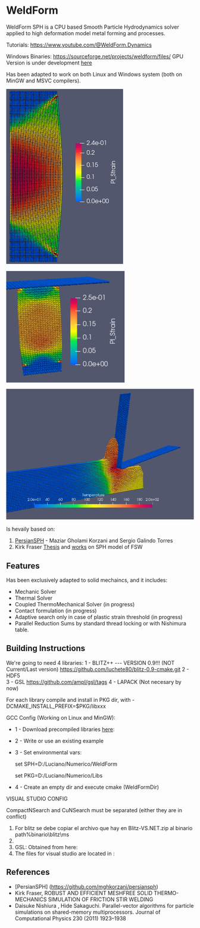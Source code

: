 # WeldForm

WeldForm SPH is a CPU based Smooth Particle Hydrodynamics solver applied to high deformation model metal forming and processes.

Tutorials:
https://www.youtube.com/@WeldForm.Dynamics

Windows Binaries: https://sourceforge.net/projects/weldform/files/
GPU Version is under development [here](https://github.com/luchete80/WeldFormGPU)

Has been adapted to work on both Linux and Windows system (both on MinGW and MSVC compilers).

![alt text](https://github.com/luchete80/WeldForm/blob/master/compression_axil.png)

![alt text](https://github.com/luchete80/WeldForm/blob/master/compression.PNG)

![alt text](https://github.com/luchete80/WeldForm/blob/master/met_form.png)



Is hevaily based on: 

1) [PersianSPH](https://github.com/mghkorzani/persiansph) - Maziar Gholami Korzani and Sergio Galindo Torres
2) Kirk Fraser [Thesis](https://constellation.uqac.ca/4246/1/Fraser_uqac_0862D_10345.pdf) and [works](https://pdfs.semanticscholar.org/b09e/8c8023d56b130cc6fa5314cb66bce364df8e.pdf) on SPH model of FSW

## Features
Has been exclusively adapted to solid mechaincs, and it includes:

- Mechanic Solver
- Thermal Solver
- Coupled ThermoMechanical Solver (in progress)
- Contact formulation (in progress)
- Adaptive search only in case of plastic strain threshold (in progress)
- Parallel Reduction Sums by standard thread locking or with Nishimura table. 

## Building Instructions

We're going to need 4 libraries:
1 - BLITZ++   --- VERSION 0.9!!! (NOT Current/Last version) 	https://github.com/luchete80/blitz-0.9-cmake.git
2 - HDF5		
3 - GSL https://github.com/ampl/gsl/tags
4 - LAPACK (Not necesary by now)

For each library compile and install in PKG dir, with -DCMAKE_INSTALL_PREFIX=$PKG/libxxx

GCC Config (Working on Linux and MinGW):
- 1 - Download precompiled libraries [here](https://drive.google.com/drive/folders/16FoY47D_TQOd_0Cb_1ltLr--S6OVOaSi?usp=sharing): 
- 2 - Write or use an existing example
- 3 - Set environmental vars:
   >>> 
   set SPH=D:/Luciano/Numerico/WeldForm
   
   set PKG=D:/Luciano/Numerico/Libs
   >>>

- 4 - Create an empty dir and execute cmake (WeldFormDir)


VISUAL STUDIO CONFIG

CompactNSearch and CuNSearch must be separated (either they are in conflict)

1)  For blitz se debe copiar el archivo que hay en Blitz-VS.NET.zip
    al binario path%binario\blitz\ms
2) 
3) GSL: Obtained from here: 
4) The files for visual studio are located in :


## References
 * [PersianSPH] (https://github.com/mghkorzani/persiansph)
 * Kirk Fraser, ROBUST AND EFFICIENT MESHFREE SOLID THERMO-MECHANICS SIMULATION OF FRICTION STIR WELDING
 * Daisuke Nishiura , Hide Sakaguchi. Parallel-vector algorithms for particle simulations on shared-memory multiprocessors. Journal of Computational Physics 230 (2011) 1923–1938
